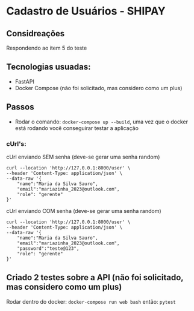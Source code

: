 # Cadastro de Usuários - SHIPAY

## Considreações
Respondendo ao item 5 do teste

## Tecnologias usuadas:
- FastAPI
- Docker Compose (não foi solicitado, mas considero como um plus)


## Passos
- Rodar o comando: ```docker-compose up --build```, uma vez que o docker está rodando você
conseguirar testar a aplicação


### cUrl's:
cUrl enviando SEM senha (deve-se gerar uma senha random)
```curl
curl --location 'http://127.0.0.1:8000/user' \
--header 'Content-Type: application/json' \
--data-raw '{
    "name":"Maria da Silva Sauro",
    "email":"mariazinha_2023@outlook.com",
    "role": "gerente"
}'
```
cUrl enviando COM senha (deve-se gerar uma senha random)
```curl
curl --location 'http://127.0.0.1:8000/user' \
--header 'Content-Type: application/json' \
--data-raw '{
    "name":"Maria da Silva Sauro",
    "email":"mariazinha_2023@outlook.com",
    "password":"teste@123",
    "role": "gerente"
}'
```

## Criado 2 testes sobre a API (não foi solicitado, mas considero como um plus)
Rodar dentro do docker:
```docker-compose run web bash```
então:
```pytest```
